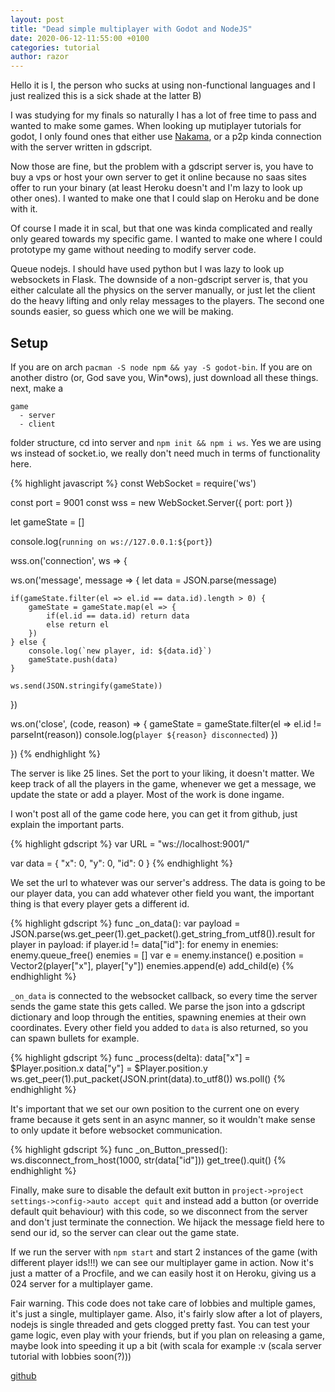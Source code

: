 ```yaml
---
layout: post
title: "Dead simple multiplayer with Godot and NodeJS"
date: 2020-06-12-11:55:00 +0100
categories: tutorial
author: razor
---
```


Hello it is I, the person who sucks at using non-functional languages and I just realized this is a sick shade at the latter B)

I was studying for my finals so naturally I has a lot of free time to pass and wanted to make some games. When looking up mutiplayer tutorials for godot, I only found ones that either use [Nakama](https://heroiclabs.com/), or a p2p kinda connection with the server written in gdscript.

Now those are fine, but the problem with a gdscript server is, you have to buy a vps or host your own server to get it online because no saas sites offer to run your binary (at least Heroku doesn't and I'm lazy to look up other ones). I wanted to make one that I could slap on Heroku and be done with it.

Of course I made it in scal, but that one was kinda complicated and really only geared towards my specific game. I wanted to make one where I could prototype my game without needing to modify server code.

Queue nodejs. I should have used python but I was lazy to look up websockets in Flask. The downside of a non-gdscript server is, that you either calculate all the physics on the server manually, or just let the client do the heavy lifting and only relay messages to the players. The second one sounds easier, so guess which one we will be making.

## Setup

If you are on arch `pacman -S node npm && yay -S godot-bin`. If you are on another distro (or, God save you, Win*ows), just download all these things. next, make a 

```
game
  - server
  - client
```

folder structure, cd into server and `npm init && npm i ws`. Yes we are using ws instead of socket.io, we really don't need much in terms of functionality here.

{% highlight javascript %}
const WebSocket = require('ws')

const port = 9001
const wss = new WebSocket.Server({ port: port })

let gameState = []

console.log(`running on ws://127.0.0.1:${port}`)

wss.on('connection', ws => {

  ws.on('message', message => {
    let data = JSON.parse(message)
    
    if(gameState.filter(el => el.id == data.id).length > 0) {
    	gameState = gameState.map(el => {
    		if(el.id == data.id) return data
    		else return el
    	})
    } else {
    	console.log(`new player, id: ${data.id}`)
	  	gameState.push(data)
    }

    ws.send(JSON.stringify(gameState))
  })

  ws.on('close', (code, reason) => {
  	gameState = gameState.filter(el => el.id != parseInt(reason))
  	console.log(`player ${reason} disconnected`)
  })
 
})
{% endhighlight %}

The server is like 25 lines. Set the port to your liking, it doesn't matter. We keep track of all the players in the game, whenever we get a message, we update the state or add a player. Most of the work is done ingame.

I won't post all of the game code here, you can get it from github, just explain the important parts.

{% highlight gdscript %}
var URL = "ws://localhost:9001/"

var data = {
	"x": 0,
	"y": 0,
	"id": 0
}
{% endhighlight %}

We set the url to whatever was our server's address. The data is going to be our player data, you can add whatever other field you want, the important thing is that every player gets a different id.

{% highlight gdscript %}
func _on_data():
	var payload = JSON.parse(ws.get_peer(1).get_packet().get_string_from_utf8()).result
	for player in payload:
		if player.id != data["id"]:
			for enemy in enemies:
				enemy.queue_free()
			enemies = []
			var e = enemy.instance()
			e.position = Vector2(player["x"], player["y"])
			enemies.append(e)
			add_child(e)
{% endhighlight %}

`_on_data` is connected to the websocket callback, so every time the server sends the game state this gets called. We parse the json into a gdscript dictionary and loop through the entities, spawning enemies at their own coordinates. Every other field you added to `data` is also returned, so you can spawn bullets for example.

{% highlight gdscript %}
func _process(delta):
	data["x"] = $Player.position.x
	data["y"] = $Player.position.y
	ws.get_peer(1).put_packet(JSON.print(data).to_utf8())
	ws.poll()
{% endhighlight %}

It's important that we set our own position to the current one on every frame because it gets sent in an async manner, so it wouldn't make sense to only update it before websocket communication.

{% highlight gdscript %}
func _on_Button_pressed():
	ws.disconnect_from_host(1000, str(data["id"]))
	get_tree().quit()
{% endhighlight %}

Finally, make sure to disable the default exit button in `project->project settings->config->auto accept quit` and instead add a button (or override default quit behaviour) with this code, so we disconnect from the server and don't just terminate the connection. We hijack the message field here to send our id, so the server can clear out the game state.

If we run the server with `npm start` and start 2 instances of the game (with different player ids!!!) we can see our multiplayer game in action. Now it's just a matter of a Procfile, and we can easily host it on Heroku, giving us a 024 server for a multiplayer game.

Fair warning. This code does not take care of lobbies and multiple games, it's just a single, multiplayer game. Also, it's fairly slow after a lot of players, nodejs is single threaded and gets clogged pretty fast. You can test your game logic, even play with your friends, but if you plan on releasing a game, maybe look into speeding it up a bit (with scala for example :v (scala server tutorial with lobbies soon(?)))

[github](https://github.com/RazorSh4rk/godot-multiplayer)

